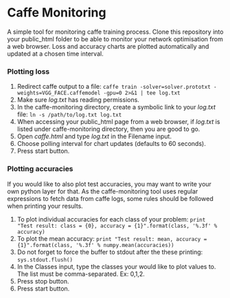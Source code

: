 #  Caffe Monitoring

A simple tool for monitoring caffe training process. Clone this repository into your public_html folder to be able to monitor your network optimisation from a web browser.  Loss and accuracy charts are plotted automatically and updated at a chosen time interval.


### Plotting loss
1. Redirect caffe output to a file: `caffe train -solver=solver.prototxt -weights=VGG_FACE.caffemodel -gpu=0 2>&1 | tee log.txt`
2. Make sure *log.txt* has reading permissions.
3. In the caffe-monitoring directory, create a symbolic link to your *log.txt* file:
`ln -s /path/to/log.txt log.txt`
4. When accessing your public_html page from a web browser, if *log.txt* is listed under caffe-monitoring directory, then you are good to go.
5. Open *caffe.html* and type *log.txt* in the Filename input.
6. Choose polling interval for chart updates (defaults to 60 seconds).
7. Press start button.

### Plotting accuracies

If you would like to also plot test accuracies, you may want to write your own python layer for that. As the caffe-monitoring tool uses regular expressions to fetch data from caffe logs, some rules should be followed when printing your results.

1. To plot individual accuracies for each class of your problem: 
`print "Test result: class = {0}, accuracy = {1}".format(class, '%.3f' % accuracy)`
2. To plot the mean accuracy:
`print "Test result: mean, accuracy = {1}".format(class, '%.3f' % numpy.mean(accuracies))`
3. Do not forget to force the buffer to stdout after the these printing:
`sys.stdout.flush()`
4. In the Classes input, type the classes your would like to plot values to. The list must be comma-separated. Ex: 0,1,2.
5. Press stop button.
6. Press start button.


